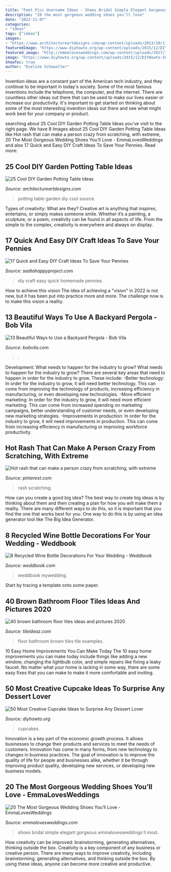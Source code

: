 ```yaml
---
title: "Feet Pics Username Ideas - Shoes Bridal Simple Elegant Gorgeous Emmalovesweddings Ll Most"
description: "20 the most gorgeous wedding shoes you’ll love"
date: "2022-11-07"
categories:
- "ideas"
tags: ["ideas"]
images:
- "https://www.architectureartdesigns.com/wp-content/uploads/2013/10/1123.jpg"
featuredImage: "https://www.diyhowto.org/wp-content/uploads/2015/12/DIYHowto-50-Most-Creative-Cupcake-Ideas-to-Surprise-Any-Dessert-Lover08-600x824.jpg"
featured_image: "http://emmalovesweddings.com/wp-content/uploads/2017/12/simple-but-elegant-bridal-shoes.jpg"
image: "https://www.diyhowto.org/wp-content/uploads/2015/12/DIYHowto-50-Most-Creative-Cupcake-Ideas-to-Surprise-Any-Dessert-Lover08-600x824.jpg"
ShowToc: true
author: "Eveline Schowalter"
---
```



Invention ideas are a constant part of the American tech industry, and they continue to be important in today's society. Some of the most famous inventions include the telephone, the computer, and the internet. There are countless other ideas out there that can be used to make our lives easier or increase our productivity. It's important to get started on thinking about some of the most interesting invention ideas out there and see what might work best for your company or product.

	

		
searching about 25 Cool DIY Garden Potting Table Ideas you've visit to the right page. We have 8 Images about 25 Cool DIY Garden Potting Table Ideas like Hot rash that can make a person crazy from scratching, with extreme, 20 The Most Gorgeous Wedding Shoes You’ll Love - EmmaLovesWeddings and also 17 Quick and Easy DIY Craft Ideas To Save Your Pennies. Read more:
		
    
## 25 Cool DIY Garden Potting Table Ideas

<img loading=lazy src="https://www.architectureartdesigns.com/wp-content/uploads/2013/10/1123.jpg" onerror="this.onerror=null;this.src='https://tse2.mm.bing.net/th?id=OIP.DVFhKMZGObkkMOApdkdDlAHaMN&amp;pid=15.1';" alt="25 Cool DIY Garden Potting Table Ideas">

_Source: architectureartdesigns.com_

>potting table garden diy cool source. 

	

Types of creativity: What are they?
Creative art is anything that inspires, entertains, or simply makes someone smile. Whether it’s a painting, a sculpture, or a poem, creativity can be found in all aspects of life. From the simple to the complex, creativity is everywhere and always on display.

    
## 17 Quick And Easy DIY Craft Ideas To Save Your Pennies

<img loading=lazy src="https://sadtohappyproject.com/wp-content/uploads/2014/12/easy-DIY-homemade-craft-ideas14.jpg" onerror="this.onerror=null;this.src='https://tse3.mm.bing.net/th?id=OIP.ZqLMCvQONSicdFaTN-bO0QHaJ-&amp;pid=15.1';" alt="17 Quick and Easy DIY Craft Ideas To Save Your Pennies">

_Source: sadtohappyproject.com_

>diy craft easy quick homemade pennies. 

	

How to achieve this vision
The idea of achieving a "vision" in 2022 is not new, but it has been put into practice more and more. The challenge now is to make this vision a reality.

    
## 13 Beautiful Ways To Use A Backyard Pergola - Bob Vila

<img loading=lazy src="https://empire-s3-production.bobvila.com/slides/33065/original/Pergola_Ideas_with_Curtains.jpg?1563750372" onerror="this.onerror=null;this.src='https://tse1.mm.bing.net/th?id=OIP.VCZsm2fS4sdHpb7oCxFHJAHaFX&amp;pid=15.1';" alt="13 Beautiful Ways to Use a Backyard Pergola - Bob Vila">

_Source: bobvila.com_

>. 

	

Development: What needs to happen for the industry to grow?
What needs to happen for the industry to grow? 
There are several key areas that need to happen in order for the industry to grow. These include: 
-Better technology: In order for the industry to grow, it will need better technology. This can come from improving the technology of products, increasing efficiency in manufacturing, or even developing new technologies. 
-More efficient marketing: In order for the industry to grow, it will need more efficient marketing. This can come from increased spending on marketing campaigns, better understanding of customer needs, or even developing new marketing strategies. 
-Improvements in production: In order for the industry to grow, it will need improvements in production. This can come from increasing efficiency in manufacturing or improving workforce productivity.

    
## Hot Rash That Can Make A Person Crazy From Scratching, With Extreme

<img loading=lazy src="https://i.pinimg.com/736x/e4/c4/b7/e4c4b75047b3b4e0ba3e1f300560816e.jpg" onerror="this.onerror=null;this.src='https://tse2.mm.bing.net/th?id=OIP.FfYZjhQNTeMRWCBeaaOfDQHaNK&amp;pid=15.1';" alt="Hot rash that can make a person crazy from scratching, with extreme">

_Source: pinterest.com_

>rash scratching. 

	

How can you create a good big idea?
The best way to create big ideas is by thinking about them and then creating a plan for how you will make them a reality. There are many different ways to do this, so it is important that you find the one that works best for you. One way to do this is by using an idea generator tool like The Big Idea Generator.

    
## 8 Recycled Wine Bottle Decorations For Your Wedding - Weddbook

<img loading=lazy src="http://s3.weddbook.com/t1/2/1/5/2151829/8-recycled-wine-bottle-decorations-for-your-wedding.jpg" onerror="this.onerror=null;this.src='https://tse4.mm.bing.net/th?id=OIP.TTYlS1iJpU32QgsQkn9fNQHaJ3&amp;pid=15.1';" alt="8 Recycled Wine Bottle Decorations For Your Wedding - Weddbook">

_Source: weddbook.com_

>weddbook mywedding. 

	

Start by tracing a template onto some paper.

    
## 40 Brown Bathroom Floor Tiles Ideas And Pictures 2020

<img loading=lazy src="https://www.tileideaz.com/wp-content/uploads/2015/03/brown_bathroom_floor_tiles_15.jpg" onerror="this.onerror=null;this.src='https://tse2.mm.bing.net/th?id=OIP.KTrTc84eKKOOiwh5izLprQHaJ3&amp;pid=15.1';" alt="40 brown bathroom floor tiles ideas and pictures 2020">

_Source: tileideaz.com_

>floor bathroom brown tiles tile examples. 

	

10 Easy Home Improvements You Can Make Today
The 10 easy home improvements you can make today include things like adding a new window, changing the lightbulb color, and simple repairs like fixing a leaky faucet. No matter what your home is lacking in some way, there are some easy fixes that you can make to make it more comfortable and inviting.

    
## 50 Most Creative Cupcake Ideas To Surprise Any Dessert Lover

<img loading=lazy src="https://www.diyhowto.org/wp-content/uploads/2015/12/DIYHowto-50-Most-Creative-Cupcake-Ideas-to-Surprise-Any-Dessert-Lover08-600x824.jpg" onerror="this.onerror=null;this.src='https://tse2.mm.bing.net/th?id=OIP.gLvqwFr3o88BR98lDHOL9AHaKK&amp;pid=15.1';" alt="50 Most Creative Cupcake Ideas to Surprise Any Dessert Lover">

_Source: diyhowto.org_

>cupcakes. 

	

Innovation is a key part of the economic growth process. It allows businesses to change their products and services to meet the needs of customers. Innovation has come in many forms, from new technology to changes in business practices. The goal of innovation is to improve the quality of life for people and businesses alike, whether it be through improving product quality, developing new services, or developing new business models.

    
## 20 The Most Gorgeous Wedding Shoes You’ll Love - EmmaLovesWeddings

<img loading=lazy src="http://emmalovesweddings.com/wp-content/uploads/2017/12/simple-but-elegant-bridal-shoes.jpg" onerror="this.onerror=null;this.src='https://tse1.mm.bing.net/th?id=OIP.lkBH9NLTEFQJokJxDMtXEgHaK3&amp;pid=15.1';" alt="20 The Most Gorgeous Wedding Shoes You’ll Love - EmmaLovesWeddings">

_Source: emmalovesweddings.com_

>shoes bridal simple elegant gorgeous emmalovesweddings ll most. 

	

How creativity can be improved: brainstorming, generating alternatives, thinking outside the box.
Creativity is a key component of any business or creative person. There are many ways to improve creativity, including brainstorming, generating alternatives, and thinking outside the box. By using these ideas, anyone can become more creative and productive.

